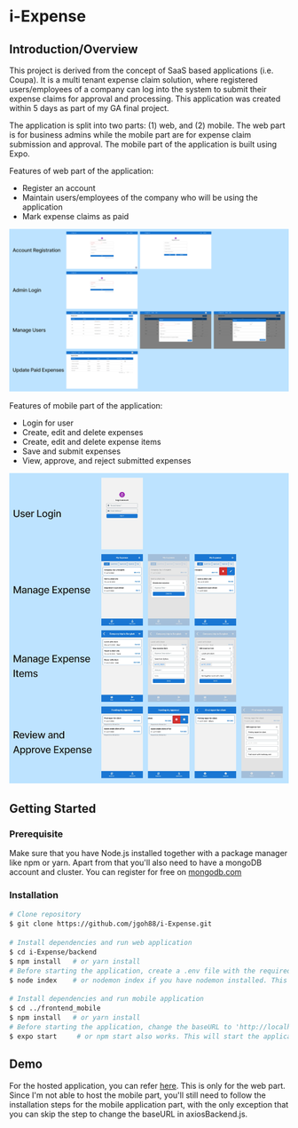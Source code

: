 # i-Expense
## Introduction/Overview
This project is derived from the concept of SaaS based applications (i.e. Coupa). It is a multi tenant expense claim solution, where registered users/employees of a company can log into the system to submit their expense claims for approval and processing. This application was created within 5 days as part of my GA final project.

The application is split into two parts: (1) web, and (2) mobile. The web part is for business admins while the mobile part are for expense claim submission and approval. The mobile part of the application is built using Expo.

Features of web part of the application:
* Register an account
* Maintain users/employees of the company who will be using the application
* Mark expense claims as paid

![alt text](./assets/screenshots/i-Expense_web.png "i-Expense web feature screenshots")

Features of mobile part of the application:
* Login for user
* Create, edit and delete expenses
* Create, edit and delete expense items
* Save and submit expenses
* View, approve, and reject submitted expenses

![alt text](./assets/screenshots/i-Expense_mobile.png "i-Expense mobile feature screenshots")

## Getting Started
### Prerequisite
Make sure that you have Node.js installed together with a package manager like npm or yarn.
Apart from that you'll also need to have a mongoDB account and cluster. You can register for free on [mongodb.com](https://www.mongodb.com/)

### Installation
```bash
# Clone repository
$ git clone https://github.com/jgoh88/i-Expense.git

# Install dependencies and run web application
$ cd i-Expense/backend
$ npm install   # or yarn install
# Before starting the application, create a .env file with the required variables. Refer to .env_sample in backend folder
$ node index    # or nodemon index if you have nodemon installed. This will start the application

# Install dependencies and run mobile application
$ cd ../frontend_mobile
$ npm install   # or yarn install
# Before starting the application, change the baseURL to 'http://localhost:< YOUR PORT >/api' in axiosBackend.js (in src/configs)
$ expo start     # or npm start also works. This will start the application
```

## Demo
For the hosted application, you can refer [here](https://i-expense.onrender.com). This is only for the web part.
Since I'm not able to host the mobile part, you'll still need to follow the installation steps for the mobile application part, with the only exception that you can skip the step to change the baseURL in axiosBackend.js.
